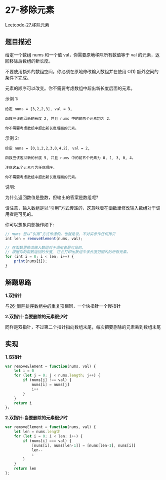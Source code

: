 # 27-移除元素

[Leetcode-27.移除元素](https://leetcode-cn.com/problems/remove-element/)

## 题目描述

给定一个数组 nums 和一个值 val，你需要原地移除所有数值等于 val 的元素，返回移除后数组的新长度。

不要使用额外的数组空间，你必须在原地修改输入数组并在使用 O(1) 额外空间的条件下完成。

元素的顺序可以改变。你不需要考虑数组中超出新长度后面的元素。

示例 1:

```
给定 nums = [3,2,2,3], val = 3,

函数应该返回新的长度 2, 并且 nums 中的前两个元素均为 2。

你不需要考虑数组中超出新长度后面的元素。
```


示例 2:

```
给定 nums = [0,1,2,2,3,0,4,2], val = 2,

函数应该返回新的长度 5, 并且 nums 中的前五个元素为 0, 1, 3, 0, 4。

注意这五个元素可为任意顺序。

你不需要考虑数组中超出新长度后面的元素。
```


说明:

为什么返回数值是整数，但输出的答案是数组呢?

请注意，输入数组是以“引用”方式传递的，这意味着在函数里修改输入数组对于调用者是可见的。

你可以想象内部操作如下:

```javascript
// nums 是以“引用”方式传递的。也就是说，不对实参作任何拷贝
int len = removeElement(nums, val);

// 在函数里修改输入数组对于调用者是可见的。
// 根据你的函数返回的长度, 它会打印出数组中该长度范围内的所有元素。
for (int i = 0; i < len; i++) {
    print(nums[i]);
}
```

## 解题思路

**1.双指针**

与[26-删除排序数组中的重复项](../26-remove-duplicates-from-sorted-array/README.md)相同，一个快指针一个慢指针

**2.双指针-当要删除的元素很少时**

同样是双指针，不过第二个指针指向数组末尾，每次把要删除的元素丢到数组末尾

## 实现

**1.双指针**

```javascript
var removeElement = function(nums, val) {
    let i = 0
    for (let j = 0; j < nums.length; j++) {
        if (nums[j] !== val) {
            nums[i] = nums[j]
            i++
        }
    }
    return i
};
```

**2.双指针-当要删除的元素很少时**

```javascript
var removeElement = function(nums, val) {
    let len = nums.length
    for (let i = 0; i < len; i++) {
        if (nums[i] === val) {
            [nums[i], nums[len-1]] = [nums[len-1], nums[i]]
            len--
            i--
        }
    }
    return len
};
```

